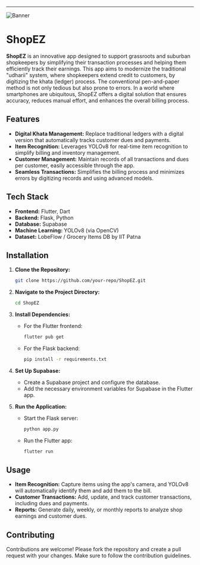 ---
![Banner]([https://pbs.twimg.com/profile_banners/1669056908463083520/1719658017/1500x500](https://pbs.twimg.com/profile_banners/1669056908463083520/1724575734/1080x360))
# ShopEZ

**ShopEZ** is an innovative app designed to support grassroots and suburban shopkeepers by simplifying their transaction processes and helping them efficiently track their earnings. This app aims to modernize the traditional "udharii" system, where shopkeepers extend credit to customers, by digitizing the khata (ledger) process. The conventional pen-and-paper method is not only tedious but also prone to errors. In a world where smartphones are ubiquitous, ShopEZ offers a digital solution that ensures accuracy, reduces manual effort, and enhances the overall billing process.

## Features

- **Digital Khata Management:** Replace traditional ledgers with a digital version that automatically tracks customer dues and payments.
- **Item Recognition:** Leverages YOLOv8 for real-time item recognition to simplify billing and inventory management.
- **Customer Management:** Maintain records of all transactions and dues per customer, easily accessible through the app.
- **Seamless Transactions:** Simplifies the billing process and minimizes errors by digitizing records and using advanced models.
  
## Tech Stack

- **Frontend:** Flutter, Dart
- **Backend:** Flask, Python
- **Database:** Supabase
- **Machine Learning:** YOLOv8 (via OpenCV)
- **Dataset:** LobeFlow / Grocery Items DB by IIT Patna

## Installation

1. **Clone the Repository:**
   ```bash
   git clone https://github.com/your-repo/ShopEZ.git
   ```
2. **Navigate to the Project Directory:**
   ```bash
   cd ShopEZ
   ```
3. **Install Dependencies:**
   - For the Flutter frontend:
     ```bash
     flutter pub get
     ```
   - For the Flask backend:
     ```bash
     pip install -r requirements.txt
     ```

4. **Set Up Supabase:**
   - Create a Supabase project and configure the database.
   - Add the necessary environment variables for Supabase in the Flutter app.

5. **Run the Application:**
   - Start the Flask server:
     ```bash
     python app.py
     ```
   - Run the Flutter app:
     ```bash
     flutter run
     ```

## Usage

- **Item Recognition:** Capture items using the app's camera, and YOLOv8 will automatically identify them and add them to the bill.
- **Customer Transactions:** Add, update, and track customer transactions, including dues and payments.
- **Reports:** Generate daily, weekly, or monthly reports to analyze shop earnings and customer dues.

## Contributing

Contributions are welcome! Please fork the repository and create a pull request with your changes. Make sure to follow the contribution guidelines.
